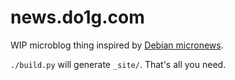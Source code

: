 # news.do1g.com

WIP microblog thing inspired by [Debian micronews](https://micronews.debian.org/).

`./build.py` will generate `_site/`. That's all you need.
